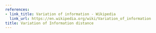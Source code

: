 ```yaml
---
references:
- link_title: Variation of information - Wikipedia
  link_url: https://en.wikipedia.org/wiki/Variation_of_information
title: Variation of Information distance
---
```

